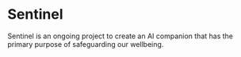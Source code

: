 # Sentinel
Sentinel is an ongoing project to create an AI companion that has the primary purpose of safeguarding our wellbeing. 
